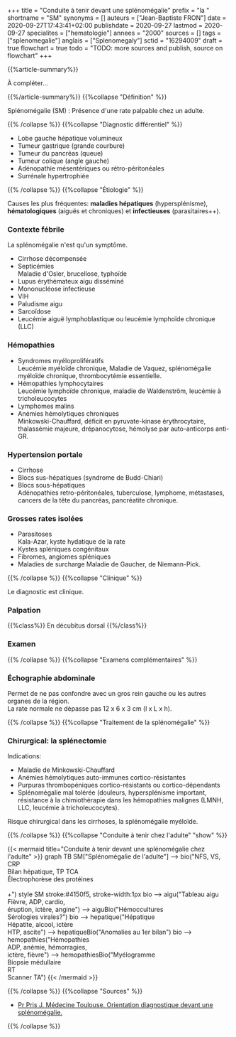 +++
title = "Conduite à tenir devant une splénomégalie"
prefix = "la "
shortname = "SM"
synonyms = []
auteurs = ["Jean-Baptiste FRON"]
date = 2020-09-27T17:43:41+02:00
publishdate = 2020-09-27
lastmod = 2020-09-27
specialites = ["hematologie"]
annees = "2000"
sources = []
tags = ["splenomegalie"]
anglais = ["Splenomegaly"]
sctid = "16294009"
draft = true
flowchart = true
todo = "TODO: more sources and publish, source on flowchart"
+++

{{%article-summary%}}

À compléter...

{{%/article-summary%}}
{{%collapse "Définition" %}}

Splénomégalie (SM)
: Présence d'une rate palpable chez un adulte.

{{% /collapse %}}
{{%collapse "Diagnostic différentiel" %}}

- Lobe gauche hépatique volumineux
- Tumeur gastrique (grande courbure)
- Tumeur du pancréas (queue)
- Tumeur colique (angle gauche)
- Adénopathie mésentériques ou rétro-péritonéales
- Surrénale hypertrophiée

{{% /collapse %}}
{{%collapse "Étiologie" %}}

Causes les plus fréquentes: **maladies hépatiques** (hypersplénisme), **hématologiques** (aiguës et chroniques) et **infectieuses** (parasitaires++).

### Contexte fébrile

La splénomégalie n'est qu'un symptôme.

- Cirrhose décompensée
- Septicémies  
Maladie d'Osler, brucellose, typhoïde
- Lupus érythémateux aigu disséminé
- Mononucléose infectieuse
- VIH
- Paludisme aigu
- Sarcoïdose
- Leucémie aiguë lymphoblastique ou leucémie lymphoïde chronique (LLC)

### Hémopathies

- Syndromes myéloprolifératifs  
Leucémie myéloïde chronique, Maladie de Vaquez, splénomégalie myéloïde chronique, thrombocytémie essentielle.
- Hémopathies lymphocytaires  
Leucémie lymphoïde chronique, maladie de Waldenström, leucémie à tricholeucocytes
- Lymphomes malins
- Anémies hémolytiques chroniques  
Minkowski-Chauffard, déficit en pyruvate-kinase érythrocytaire, thalassémie  majeure, drépanocytose, hémolyse par auto-anticorps anti-GR.

### Hypertension portale

- Cirrhose
- Blocs sus-hépatiques (syndrome de Budd-Chiari)
- Blocs sous-hépatiques  
Adénopathies  retro-péritonéales, tuberculose, lymphome, métastases, cancers de la tête du pancréas, pancréatite chronique.

### Grosses rates isolées

- Parasitoses  
Kala-Azar, kyste hydatique de la rate
- Kystes spléniques congénitaux
- Fibromes, angiomes spléniques
- Maladies de surcharge
Maladie de Gaucher, de Niemann-Pick.

{{% /collapse %}}
{{%collapse "Clinique" %}}

Le diagnostic est clinique.

### Palpation

{{%class%}}
En décubitus dorsal
{{%/class%}}

### Examen

{{% /collapse %}}
{{%collapse "Examens complémentaires" %}}

### Échographie abdominale

Permet de ne pas confondre avec un gros rein gauche ou les autres organes de la région.  
La rate normale ne dépasse pas 12 x 6 x 3 cm (l x L x h).

{{% /collapse %}}
{{%collapse "Traitement de la splénomégalie" %}}

### Chirurgical: la splénectomie

Indications:

- Maladie de Minkowski-Chauffard
- Anémies hémolytiques auto-immunes cortico-résistantes
- Purpuras thrombopéniques cortico-résistants ou cortico-dépendants
- Splénomégalie mal tolérée (douleurs, hypersplénisme important, résistance à la chimiothérapie dans les hémopathies malignes (LMNH,  LLC, leucémie à tricholeucocytes).

Risque chirurgical dans  les  cirrhoses, la splénomégalie myéloïde.

{{% /collapse %}}
{{%collapse "Conduite à tenir chez l'adulte" "show" %}}

{{< mermaid title="Conduite à tenir devant une splénomégalie chez l'adulte" >}}
graph TB
  SM["Splénomégalie de l'adulte"] --> bio("NFS, VS, CRP<br>Bilan hépatique, TP TCA<br>Électrophorèse des protéines<br><br>+")
  style SM stroke:#4150f5, stroke-width:1px
    bio --> aigu("Tableau aigu<br>Fièvre, ADP, cardio,<br>éruption, ictère, angine") --> aiguBio("Hémoccultures<br>Sérologies virales?")
    bio --> hepatique("Hépatique<br>Hépatite, alcool, ictère<br>HTP, ascite") --> hepatiqueBio("Anomalies au 1er bilan")
    bio --> hemopathies("Hémopathies<br>ADP, anémie, hémorragies,<br>ictère, fièvre") --> hemopathiesBio("Myélogramme<br>Biopsie médullaire<br>RT<br>Scanner TA")
{{< /mermaid >}}

{{% /collapse %}}
{{%collapse "Sources" %}}

- [Pr Pris J. Médecine Toulouse. Orientation diagnostique devant une splénomégalie.](http://www.medecine.ups-tlse.fr/dcem3/module14/332%20Orientation%20diagnostique%20devant%20une%20splenomegalie.pdf)

{{% /collapse %}}
